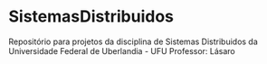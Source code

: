 # SistemasDistribuidos
Repositório para projetos da disciplina de Sistemas Distribuidos da Universidade Federal de Uberlandia - UFU
Professor: Lásaro 
